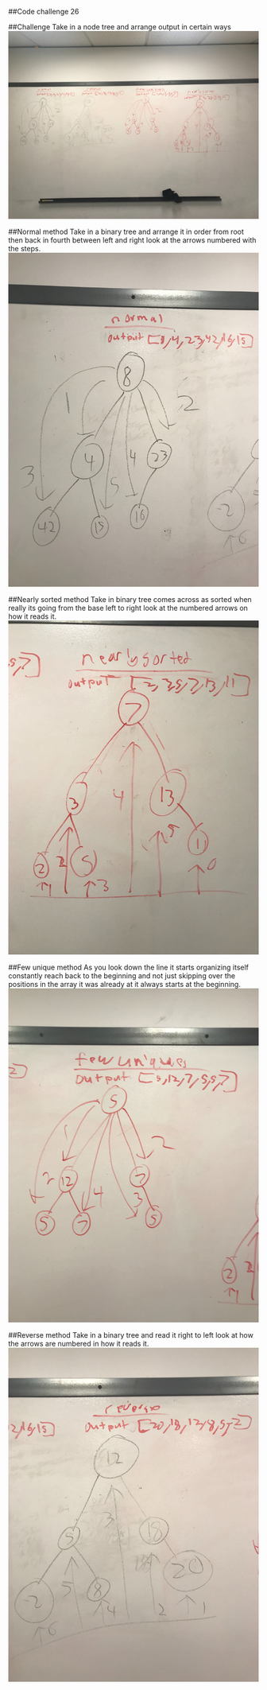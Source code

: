 ##Code challenge 26

##Challenge
Take in a node tree and arrange output in certain ways
![](../assets/codechallenge27set1of5all.jpg)

##Normal method
Take in a binary tree and arrange it in order from root then back in fourth between left and right look at the arrows numbered with the steps.
![](../assets/codechallenge27set2of5normal.jpg)

##Nearly sorted method
Take in binary tree comes across as sorted when really its going from the base left to right look at the numbered arrows on how it reads it.
![](../assets/codechallenge27set3of5nearlysorted.jpg)

##Few unique method
As you look down the line it starts organizing itself constantly reach back to the beginning and not just skipping over the positions in the array it was already at it always starts at the beginning.
![](../assets/codechallenge27set4of5fewunique.jpg)

##Reverse method
Take in a binary tree and read it right to left look at how the arrows are numbered in how it reads it.
![](../assets/codechallenge27set5of5reverse.jpg)